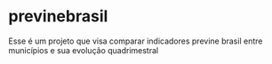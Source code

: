 # previnebrasil

Esse é um projeto que visa comparar indicadores previne brasil entre municípios e sua evolução quadrimestral 
